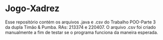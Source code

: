 # Jogo-Xadrez
Esse repositório contém os arquivos .java e .csv do Trabalho POO-Parte 3 da dupla Timão & Pumba. RAs: 213374 e 220407. O arquivo .csv foi criado manualmente a fim de testar se o programa funciona da maneira esperada.
